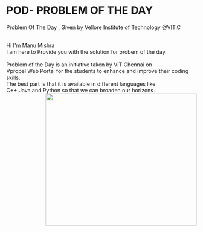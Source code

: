 # POD- PROBLEM OF THE DAY
Problem Of The Day , Given by Vellore Institute of Technology @VIT.C
<br>
<br>
<div float="left"> Hi I'm Manu Mishra<br> I am  here to Provide you with the solution for probem of the day.<br><br>Problem of the Day is an initiative taken by VIT Chennai on <br>Vpropel Web Portal for the students to enhance and improve their coding skills. <br>The best part is that it is available in different languages like <br>C++,Java and Python so that we can broaden our horizons.  </div>
<img align="right" height="350" width="400" src="https://cdn.dribbble.com/users/416610/screenshots/4801105/media/be031f8d02ca8cc404d44be54ee2c493.gif" /> </a>
